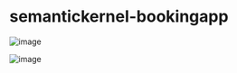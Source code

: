 # semantickernel-bookingapp

![image](https://github.com/user-attachments/assets/87f2aa49-5802-4ae7-b289-5961e2ca5b2c)

![image](https://github.com/user-attachments/assets/953259ed-68c0-43b5-a8b1-23cb4a1c6f01)
